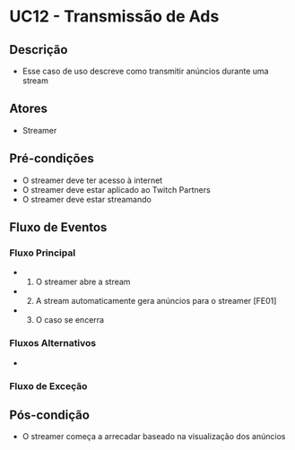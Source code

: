 # UC12 - Transmissão de Ads

## Descrição
* Esse caso de uso descreve como transmitir anúncios durante uma stream

## Atores
* Streamer

## Pré-condições
* O streamer deve ter acesso à internet
* O streamer deve estar aplicado ao Twitch Partners
* O streamer deve estar streamando

## Fluxo de Eventos
### Fluxo Principal
* 1. O streamer abre a stream
* 2. A stream automaticamente gera anúncios para o streamer [FE01]
* 3. O caso se encerra

### Fluxos Alternativos
*

### Fluxo de Exceção

## Pós-condição
* O streamer começa a arrecadar baseado na visualização dos anúncios
